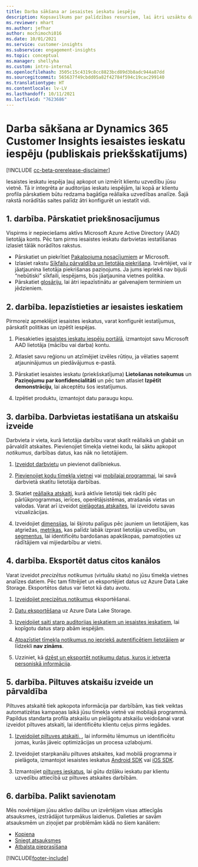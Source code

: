 ```yaml
---
title: Darba sākšana ar iesaistes ieskatu iespēju
description: Kopsavilkums par palīdzības resursiem, lai ātri uzsāktu darbu.
ms.reviewer: mhart
ms.author: jefhar
author: mochimochi016
ms.date: 10/01/2021
ms.service: customer-insights
ms.subservice: engagement-insights
ms.topic: conceptual
ms.manager: shellyha
ms.custom: intro-internal
ms.openlocfilehash: 3505c15c4319c8cc8823bcd89d3b8adc944a87dd
ms.sourcegitcommit: 565637f49cbdd05a82f42784f594c19cac299140
ms.translationtype: HT
ms.contentlocale: lv-LV
ms.lasthandoff: 10/11/2021
ms.locfileid: "7623686"
---
```

# <a name="get-started-with-dynamics-365-customer-insights-engagement-insights-capability-public-preview"></a>Darba sākšana ar Dynamics 365 Customer Insights iesaistes ieskatu iespēju (publiskais priekšskatījums)

[!INCLUDE [cc-beta-prerelease-disclaimer](includes/cc-beta-prerelease-disclaimer.md)]

Iesaistes ieskatu iespēja ļauj apkopot un izmērīt klientu uzvedību jūsu vietnē. Tā ir integrēta ar auditorijas ieskatu iespējām, lai kopā ar klientu profila pārskatiem būtu redzama bagātīga reāllaika uzvedības analīze. Šajā rakstā norādītās saites palīdz ātri konfigurēt un iestatīt vidi.

## <a name="step-1-review-prerequisites"></a>1. darbība. Pārskatiet priekšnosacījumus

Vispirms ir nepieciešams aktīvs Microsoft Azure Active Directory (AAD) lietotāja konts. Pēc tam pirms iesaistes ieskatu darbvietas iestatīšanas izlasiet tālāk norādītos rakstus.

- Pārskatiet un piekrītiet [Pakalpojuma nosacījumiem](terms-of-service.md) ar Microsoft.  
- Izlasiet rakstu [Sīkfailu pārvaldība un lietotāja piekrišana](user-consent-storage.md). Izvērtējiet, vai ir jāatjaunina lietotāja piekrišanas paziņojums. Ja jums iepriekš nav bijuši “nebūtiski” sīkfaili, iespējams, būs jāatjaunina vietnes politika.
- Pārskatiet [glosāriju](glossary.md), lai ātri iepazīstinātu ar galvenajiem terminiem un jēdzieniem.

## <a name="step-2-explore-engagement-insights"></a>2. darbība. Iepazīstieties ar iesaistes ieskatiem

Pirmoreiz apmeklējot iesaistes ieskatus, varat konfigurēt iestatījumus, pārskatīt politikas un izpētīt iespējas.

1. Piesakieties [iesaistes ieskatu iespēju portālā](https://home.ci.ai.dynamics.com/app/engagement-insights), izmantojot savu Microsoft AAD lietotāja (mācību vai darba) kontu.

1. Atlasiet savu reģionu un atzīmējiet izvēles rūtiņu, ja vēlaties saņemt atjauninājumus un piedāvājumus e-pastā.

1. Pārskatiet iesaistes ieskatu (priekšskatījuma) **Lietošanas noteikumus** un **Paziņojumu par konfidencialitāti** un pēc tam atlasiet **Izpētīt demonstrāciju**, lai akceptētu šos iestatījumus.

1. Izpētiet produktu, izmantojot datu paraugu kopu.

##  <a name="step-3-set-up-a-workspace-and-create-reports"></a>3. darbība. Darbvietas iestatīšana un atskaišu izveide

Darbvieta ir vieta, kurā lietotāja darbību varat skatīt reāllaikā un glabāt un pārvaldīt atskaites. Pievienojiet tīmekļa vietnei kodu, lai sāktu apkopot *notikumus*, darbības datus, kas nāk no lietotājiem.

1. [Izveidot darbvietu](create-workspace.md) un pievienot dalībniekus.

1. [Pievienojiet kodu tīmekļa vietnei](instrument-website.md) vai [mobilajai programmai](developer-resources.md#capture-events-from-mobile-apps), lai savā darbvietā skatītu lietotāja darbības.

1. Skatiet [reāllaika atskaiti](view-reports.md), kurā aktīvie lietotāji tiek rādīti pēc pārlūkprogrammas, ierīces, operētājsistēmas, atrašanās vietas un valodas. Varat arī izveidot [pielāgotas atskaites](custom-reports.md), lai izveidotu savas vizualizācijas.

1. Izveidojiet [dimensijas](dimensions.md), lai šķirotu palīgus pēc jauniem un lietotājiem, kas atgriežas, [metrikas](metrics.md), kas palīdz labāk izprast lietotāja uzvedību, un [segmentus](segments.md), lai identificētu bardošanas apakškopas, pamatojoties uz rādītājiem vai mijiedarbību ar vietni.
    
## <a name="step-4-export-data-to-other-channels"></a>4. darbība. Eksportēt datus citos kanālos

Varat izveidot *precizētus notikumus* (virtuālu skatu) no jūsu tīmekļa vietnes analīzes datiem. Pēc tam filtrējiet un eksportējiet datus uz Azure Data Lake Storage. Eksportētos datus var lietot kā datu avotu.

1. [Izveidojiet precizētus notikumus](refined-events.md) eksportēšanai.

1. [Datu eksportēšana](export-events.md) uz Azure Data Lake Storage.

1. [Izveidojiet saiti starp auditorijas ieskatiem un iesaistes ieskatiem](integrate-audience-insights-engagement-insights.md), lai kopīgotu datus starp abām iespējām.

1. [Atpazīstiet tīmekļa notikumus no iepriekš autentificētiem lietotājiem](unknown-to-known.md) ar līdzekli **nav zināms**.

1. Uzziniet, kā [dzēst un eksportēt notikumu datus, kuros ir ietverta personiskā informācija](delete-export-personal-data.md).

## <a name="step-5-create-and-manage-funnel-reports"></a>5. darbība. Piltuves atskaišu izveide un pārvaldība

Piltuves atskaitē tiek apkopota informācija par darbībām, kas tiek veiktas automatizētas kampaņas laikā jūsu tīmekļa vietnē vai mobilajā programmā. Papildus standarta profila atskaišu un pielāgotu atskaišu veidošanai varat izveidot piltuves atskaiti, lai identificētu klientu ceļus pirms iegādes. 

1. [Izveidojiet piltuves atskaiti, ](funnel-reports.md), lai informētu lēmumus un identificētu jomas, kurās jāveic optimizācijas un procesa uzlabojumi.

1. Izveidojiet starpkanālu piltuves atskaites, kad mobilā programma ir pielāgota, izmantojot iesaistes ieskatus [Android SDK](get-started-android.md) vai [iOS SDK](get-started-ios.md).

1. Izmantojiet [piltuves ieskatus](funnel-reports.md#funnel-insights), lai gūtu dziļāku ieskatu par klientu uzvedību attiecībā uz piltuves atskaites darbībām.
 
## <a name="step-6-stay-connected"></a>6. darbība. Palikt savienotam

Mēs novērtējam jūsu aktīvo dalību un izvērtējam visas attiecīgās atsauksmes, izstrādājot turpmākus laidienus. Dalieties ar savām atsauksmēm un ziņojiet par problēmām kādā no šiem kanāliem:
- [Kopiena](https://go.microsoft.com/fwlink/?linkid=2141648)
- [Sniegt atsauksmes](https://go.microsoft.com/fwlink/?linkid=2143222)
- [Atbalsta pieprasīšana](https://go.microsoft.com/fwlink/?linkid=2145734) 


[!INCLUDE[footer-include](../includes/footer-banner.md)]
